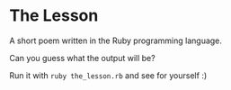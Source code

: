 # The Lesson
A short poem written in the Ruby programming language.

Can you guess what the output will be?

Run it with `ruby the_lesson.rb` and see for yourself :)
